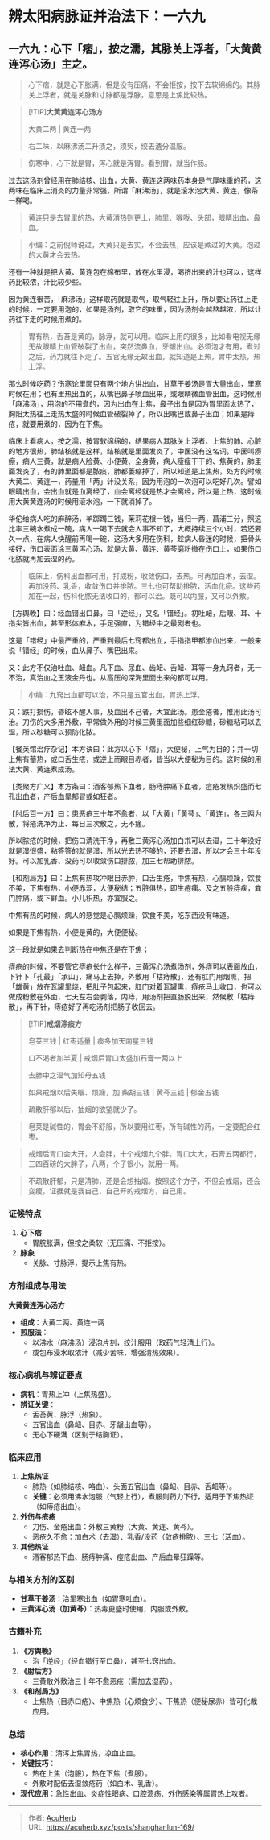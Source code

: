 # 辨太阳病脉证并治法下：一六九


## 一六九：心下「痞」，按之濡，其脉关上浮者，「大黄黄连泻心汤」主之。

<!--more-->

> 心下痞，就是心下胀满，但是没有压痛，不会拒按，按下去软绵绵的。其脉关上浮者，就是关脉和寸脉都是浮脉，意思是上焦比较热。

> [!TIP]**大黄黄连泻心汤方**
>
> 大黄二两 | 黄连一两 
>
> 右二味，以麻沸汤二升渍之，须臾，绞去渣分温服。

> 伤寒中，心下就是胃，泻心就是泻胃。看到胃，就当作肠。

过去这汤剂曾经用在肺结核、出血，大黄、黄连这两味药本身是气厚味重的药，这两味在临床上消炎的力量非常强，所谓「麻沸汤」，就是滚水泡大黄、黄连，像茶一样喝。

> 黄连只是去胃里的热，大黄清热则更上，肺里、喉咙、头部，眼睛出血，鼻血。

> 小编：之前倪师说过，大黄只是去实，不会去热，应该是煮过的大黄。泡过的大黄才会去热。

还有一种就是把大黄、黄连包在棉布里，放在水里浸，喝挤出来的汁也可以，这样药比较浓，汁比较少些。

因为黄连很苦，「麻沸汤」这样取药就是取气，取气轻往上升，所以要让药往上走的时候，一定要用泡的，如果是汤剂，取它的味重，因为汤剂会越熬越浓，所以让药往下走的时候用煮的。

> 胃有热，舌苔是黄的，脉浮，就可以用。临床上用的很多，比如看电视无缘无故眼睛上血管破裂了出血，突然流鼻血，牙龈出血。必须泡才有用，煮过之后，药力就往下走了。五官无缘无故出血，就知道是上热，胃中太热，热上浮。

那么时候吃药？伤寒论里面只有两个地方讲出血，甘草干姜汤是胃大量出血，里寒时候在用；也有里热出血的，从嘴巴鼻子喷血出来，或眼睛微血管出血，这时候用「麻沸汤」，用泡的不用煮的，因为出血在上焦，鼻子出血是因为胃里面太热了，胸阳太热往上走热太盛的时候血管破裂掉了，所以出嘴巴或鼻子出血；如果是痔疮，就要用煮的，因为在下焦。

临床上看病人，按之濡，按胃软绵绵的，结果病人其脉关上浮者、上焦的肺、心脏的地方很热，肺结核就是这样，结核就是里面发炎了，中医没有这名词，中医叫痨瘵，病人三黄，就是病人脸黄、小便黄、全身黄，病人瘦瘦干干的、焦黄的，肺里面发炎了，有的肺里面都是脓痰，肺都萎缩掉了，所以知道是上焦热，处方的时候大黄二、黄连一，药量用「两」计没关系，因为用泡的一次泡可以吃好几次。譬如眼睛出血，会出血就是血离经了，血会离经就是热才会离经，所以是上热，这时候用大黄黄连汤的时候用滚水泡，一下就消掉了。

华佗给病人吃的麻醉汤，羊踯躅三钱，茉莉花根一钱，当归一两，菖浦三分，照这比率三碗水煮成一碗，病人一喝下去就会人事不知了，大概持续三个小时，若还要久一点，在病人快醒前再喝一碗，这汤大多用在伤科，趁病人昏迷的时候，把骨头接好，伤口表面涂三黄泻心汤，就是大黄、黄连、黄芩磨粉撤在伤口上，如果伤口化脓就再加去湿的药。

> 临床上，伤科出血都可用，打成粉，收敛伤口，去热。可再加白术，去湿。再加没药、乳香，收敛伤口并排脓。三七也可帮助排脓，活血化瘀。这些药加在一起，伤科化脓无法收口的，都可以治。既可以内服，又可以外敷。

【方舆輓】曰：经血错出口鼻，曰「逆经」，又名「错经」。初吐衄，后眼、耳、十指尖皆出血，甚至形体麻木，手足强直，为错经中之最剧者也。

这是「错经」中最严重的，严重到最后七窍都出血，手指指甲都渗血出来，一般来说「错经」的时候，血从鼻子、嘴巴出来。

又：此方不仅治吐血、衄血。凡下血、尿血、齿衄、舌衄、耳等一身九窍者，无一不治，真治血之玉液金丹也。从高压的深海里面出来的都可以用。

> 小编：九窍出血都可以治，不只是五官出血，胃热上浮。

又：跌打损伤，昏眩不醒人事，及血出不己者，大宜此汤。患金疮者，惟用此汤可治。刀伤的大多用外敷，平常做外用的时候三黄里面加些细红砂糖，砂糖粘可以去湿，所以砂糖可以预防化脓。

【餐英馆治疗杂记】本方诀曰：此方以心下「痞」，大便秘，上气为目的；并一切上焦有蓄热，或口舌生疮，或逆上而眼目赤者，皆当以大便秘为目的。这时候的用法大黄、黄连煮成汤。

【类聚方广义】本方条曰：酒客郁热下血者，肠痔肿痛下血者，痘疮发热炽盛而七孔出血者，产后血晕郁冒或如狂者。

【肘后百一方】曰：患恶疮三十年不愈者，以「大黄」「黄芩」、「黄连」，各三两为散，将疮洗净为止、每日三次敷之，无不瘥。

所以脓疮的时候，把伤口清洗干净，再敷三黄泻心汤加白朮可以去湿，三十年没好就是湿很盛，粘答答的就是湿，所以光去热不够的，还要去湿，所以才会三十年没好。可以加乳香、没药可以收敛伤口排脓，加三七帮助排脓。

【和剂局方】曰：上焦有热攻冲眼目赤肿，口舌生疮，中焦有热，心膈烦躁，饮食不美，下焦有热，小便赤涩，大便秘结；五脏俱热，即生疮痍。及之五般痔疾，粪门肿痛，或下鲜血。小儿积热，亦宜服之。

中焦有热的时候，病人的感觉是心膈烦躁，饮食不美，吃东西没有味道。

如果是下焦有热，小便是黄的，大便便秘。

这一段就是如果去判断热在中焦还是在下焦；

痔疮的时候，不要管它痔疮长什么样子，三黄泻心汤煮汤剂，外痔可以表面放血，下针下「孔最」「承山」，痛马上去掉，外敷用「枯痔散」，还有肛门用烟熏，把「雄黄」放在瓦罐里烧，把肚子包起来，肛门对着瓦罐熏，痔疮马上收口，也可以做成粉敷在外面，七天左右会剥落，内痔，用汤剂把直肠脱出来，然候敷「枯痔散」，再下针，痔疮好了再吃汤剂把肠子收回去。

> [!TIP]**戒烟涤痰方**
>
> 皂荚三钱 | 红枣适量 | 痰多加天南星三钱 
>
> 口不渴者加半夏 | 戒烟后胃口太盛加石膏一两以上
>
> 去肺中之湿气加知母五钱
>
> 如果戒烟以后失眠、烦躁，加 柴胡三钱 | 黄芩三钱 | 郁金五钱
>
> 疏散肝郁以后，抽烟的欲望就少了。

> 皂荚是碱性的，胃会不舒服，所以要用红枣，所有碱性的药，一定要配合红枣。

> 戒烟后胃口会大开，人会胖，十个戒烟九个胖。胃口太大，石膏五两都行，三四百磅的大胖子，八两，个子很小，就用一两。

> 不疏散肝郁，只是清肺，还是会想抽烟。按照这个方子，不但会戒烟，还会变瘦。证据就是我自己，自己开的戒烟方，自己用。

### **证候特点**  
1. **心下痞**  
   - 胃脘胀满，但按之柔软（无压痛、不拒按）。  
2. **脉象**  
   - 关脉、寸脉浮，提示上焦有热。  

### **方剂组成与用法**  
**大黄黄连泻心汤方**  
- **组成**：大黄二两、黄连一两  
- **煎服法**：  
  - 以沸水（麻沸汤）浸泡片刻，绞汁服用（取药气轻清上行）。  
  - 或包布浸水取浓汁（减少苦味，增强清热效果）。  

### **核心病机与辨证要点**  
- **病机**：胃热上冲（上焦热盛）。  
- **辨证关键**：  
  - 舌苔黄、脉浮（热象）。  
  - 五官出血（鼻衄、目赤、牙龈出血等）。  
  - 无心下硬满（区别于结胸证）。  

### **临床应用**  
1. **上焦热证**  
   - 肺热（如肺结核、咯血）、头面五官出血（鼻衄、目赤、舌衄等）。  
   - **关键**：必须用沸水泡服（气轻上行），煮服则药力下行，适用于下焦热证（如痔疮出血）。  
2. **外伤与疮疡**  
   - 刀伤、金疮出血：外敷三黄粉（大黄、黄连、黄芩）。  
   - 恶疮久不愈：加白术（去湿）、乳香/没药（敛疮排脓）、三七（活血）。  
3. **其他热证**  
   - 酒客郁热下血、肠痔肿痛、痘疮出血、产后血晕狂躁等。  

### **与相关方剂的区别**  
- **甘草干姜汤**：治里寒出血（如胃寒吐血）。  
- **三黄泻心汤（加黄芩）**：热毒更盛时使用，内服或外敷。  

### **古籍补充**  
1. **《方舆輓》**  
   - 治「逆经」（经血错行至口鼻），甚至七窍出血。  
2. **《肘后方》**  
   - 三黄散外敷治三十年不愈恶疮（需加去湿药）。  
3. **《和剂局方》**  
   - 上焦热（目赤口疮）、中焦热（心烦食少）、下焦热（便秘尿赤）皆可化裁应用。  

### **总结**  
- **核心作用**：清泻上焦胃热，凉血止血。  
- **关键技巧**：  
  - 热在上焦（泡服），热在下焦（煮服）。  
  - 外敷时配伍去湿敛疮药（如白术、乳香）。  
- **现代应用**：急性出血、炎症性眼病、口腔溃疡、外伤感染等属胃热上攻者。

---

> 作者: [AcuHerb](https://acuherb.xyz)  
> URL: https://acuherb.xyz/posts/shanghanlun-169/  

